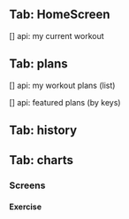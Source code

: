 ## Tab: HomeScreen

[] api: my current workout

## Tab: plans

[] api: my workout plans (list)

[] api: featured plans (by keys)

## Tab: history


## Tab: charts


### Screens

#### Exercise
